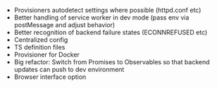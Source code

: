  - Provisioners autodetect settings where possible (httpd.conf etc)
 - Better handling of service worker in dev mode (pass env via postMessage and adjust behavior)
 - Better recognition of backend failure states (ECONNREFUSED etc)
 - Centralized config
 - TS definition files
 - Provisioner for Docker
 - Big refactor: Switch from Promises to Observables so that backend updates can push to dev environment
 - Browser interface option
